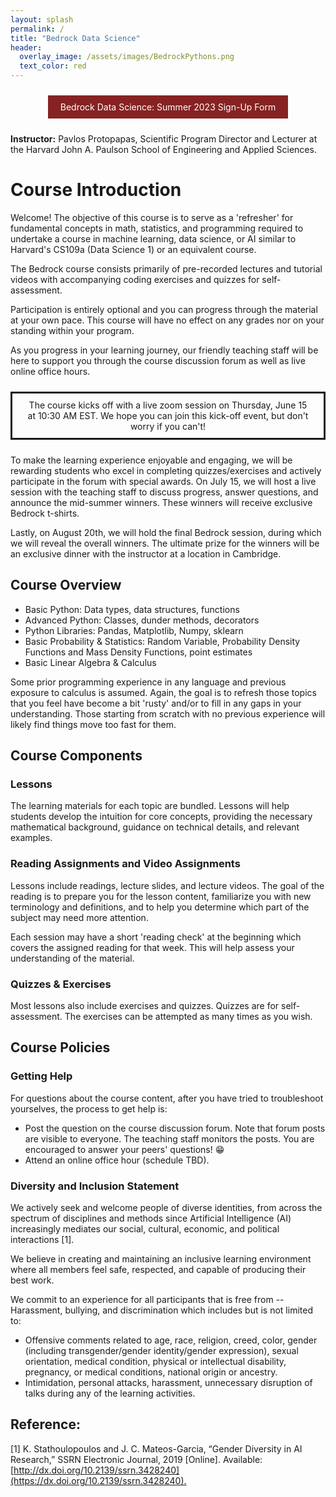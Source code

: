 ```yaml
---
layout: splash
permalink: /
title: "Bedrock Data Science"
header: 
  overlay_image: /assets/images/BedrockPythons.png
  text_color: red
---
```


<style>
  .graph {
    width: 500px;
  }
</style>

<center>
<a href="https://docs.google.com/forms/d/e/1FAIpQLSdNw6wnknMGJ-No3wpvh_1KGZ7BdvuUYAfthboMYwKWWMbfcg/viewform" style="display: inline-block; text-decoration: none; color: white; background-color: #872222; border: none; padding: 10px 20px; margin: 10px 0; cursor: pointer;">Bedrock Data Science: Summer 2023 Sign-Up Form</a>
</center>

**Instructor:**  Pavlos Protopapas, Scientific Program Director and Lecturer at the Harvard John A. Paulson School of Engineering and Applied Sciences.


# Course Introduction

Welcome! The objective of this course is to serve as a 'refresher' for fundamental concepts in math, statistics, and programming required to undertake a course in machine learning, data science, or AI similar to Harvard's CS109a (Data Science 1) or an equivalent course.

The Bedrock course consists primarily of pre-recorded lectures and tutorial videos with accompanying coding exercises and quizzes for self-assessment.

Participation is entirely optional and you can progress through the material at your own pace.  This course will have no effect on any grades nor on your standing within your program. 

As you progress in your learning journey, our friendly teaching staff will be here to support you through the course discussion forum as well as live online office hours.

<center>
<div style="display: inline-block; text-decoration: none; border-style: solid; border-color #872222; padding: 10px 20px; margin: 10px 0; cursor: pointer;">
The course kicks off with a live zoom session on Thursday, June 15 at 10:30 AM EST.  We hope you can join this kick-off event, but don't worry if you can't!</div>
</center>

To make the learning experience enjoyable and engaging, we will be rewarding students who excel in completing quizzes/exercises and actively participate in the forum with special awards. On July 15, we will host a live session with the teaching staff to discuss progress, answer questions, and announce the mid-summer winners. These winners will receive exclusive Bedrock t-shirts. 

Lastly, on August 20th, we will hold the final Bedrock session, during which we will reveal the overall winners. The ultimate prize for the winners will be an exclusive dinner with the instructor at a location in Cambridge.



## Course Overview 

- Basic Python: Data types, data structures, functions
- Advanced Python: Classes, dunder methods, decorators
- Python Libraries: Pandas, Matplotlib, Numpy, sklearn 
- Basic Probability & Statistics: Random Variable, Probability Density Functions and Mass Density Functions, point estimates 
- Basic Linear Algebra & Calculus


Some prior programming experience in any language and previous exposure to calculus is assumed. Again, the goal is to refresh those topics that you feel have become a bit 'rusty' and/or to fill in any gaps in your understanding. Those starting from scratch with no previous experience will likely find things move too fast for them.

## Course Components

### Lessons

The learning materials for each topic are bundled. Lessons will help students develop the intuition for core concepts, providing the necessary mathematical background, guidance on technical details, and relevant examples. 

### Reading Assignments and Video Assignments 

Lessons include readings, lecture slides, and lecture videos. The goal of the reading is to prepare you for the lesson content, familiarize you with new terminology and definitions, and to help you determine which part of the subject may need more attention. 

Each session may have a short 'reading check' at the beginning which covers the assigned reading for that week. This will help assess your understanding of the material.

### Quizzes & Exercises

Most lessons also include exercises and quizzes. Quizzes are for self-assessment. The exercises can be attempted as many times as you wish.

## Course Policies

### Getting Help

For questions about the course content, after you have tried to troubleshoot yourselves, the process to get help is:

- Post the question on the course discussion forum. Note that forum posts are visible to everyone. The teaching staff monitors the posts. You are encouraged to answer your peers' questions! 😁 
- Attend an online office hour (schedule TBD).

### Diversity and Inclusion Statement

We actively seek and welcome people of diverse identities, from across the spectrum of disciplines and methods since Artificial Intelligence (AI) increasingly mediates our social, cultural, economic, and political interactions [1]. 

We believe in creating and maintaining an inclusive learning environment where all members feel safe, respected, and capable of producing their best work. 

We commit to an experience for all participants that is free from -- Harassment, bullying, and discrimination which includes but is not limited to:

- Offensive comments related to age, race, religion, creed, color, gender (including transgender/gender identity/gender expression), sexual orientation, medical condition, physical or intellectual disability, pregnancy, or medical conditions, national origin or ancestry.
- Intimidation, personal attacks, harassment, unnecessary disruption of talks during any of the learning activities.

## Reference: 

[1] K. Stathoulopoulos and J. C. Mateos-Garcia, “Gender Diversity in AI Research,” SSRN Electronic Journal, 2019 [Online]. Available: [http://dx.doi.org/10.2139/ssrn.3428240](https://dx.doi.org/10.2139/ssrn.3428240).‌

